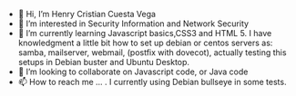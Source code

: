 - 👋 Hi, I’m Henry Cristian Cuesta Vega
- 👀 I’m interested in Security Information and Network Security
- 🌱 I’m currently learning Javascript basics,CSS3 and HTML 5. I have knowledgment a little bit how to set up debian or centos servers as: samba, mailserver, webmail, (postfix with dovecot), actually testing this setups in Debian buster and Ubuntu Desktop.
- 💞️ I’m looking to collaborate on Javascript code, or Java code
- 📫 How to reach me ...
. I currently using Debian bullseye in some tests.
<!---
cristiancv/cristiancv is a ✨ special ✨ repository because its `README.md` (this file) appears on your GitHub profile.
You can click the Preview link to take a look at your changes.
--->
